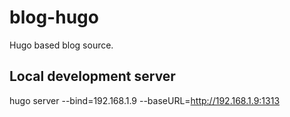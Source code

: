 # blog-hugo
Hugo based blog source.

## Local development server
hugo server --bind=192.168.1.9 --baseURL=http://192.168.1.9:1313
